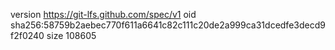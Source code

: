 version https://git-lfs.github.com/spec/v1
oid sha256:58759b2aebec770f611a6641c82c111c20de2a999ca31dcedfe3decd9f2f0240
size 108605
